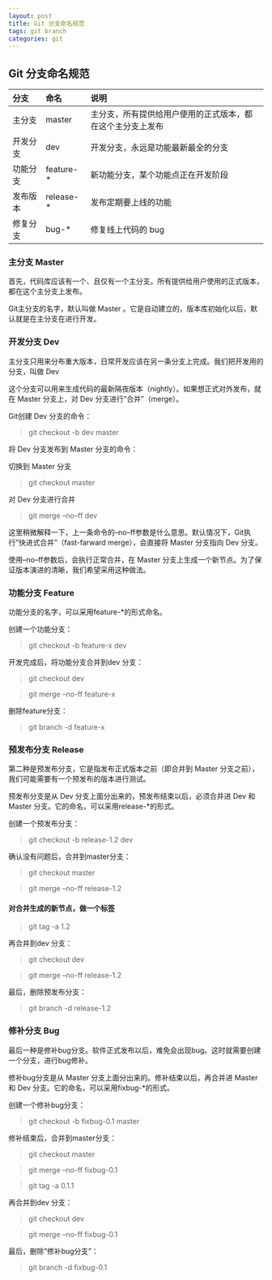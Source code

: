 ```yaml
---
layout: post
title: Git 分支命名规范
tags: git branch
categories: git
---
```


## Git 分支命名规范　

|分支|命名|说明|
|:-----  |:-------|:----- |
|主分支 | master | 主分支，所有提供给用户使用的正式版本，都在这个主分支上发布|
|开发分支 | dev | 开发分支，永远是功能最新最全的分支|
|功能分支 | feature-* | 新功能分支，某个功能点正在开发阶段|
|发布版本 | release-* | 发布定期要上线的功能|
|修复分支  | bug-* | 修复线上代码的 bug|


### 主分支  Master
首先，代码库应该有一个、且仅有一个主分支。所有提供给用户使用的正式版本，都在这个主分支上发布。

Git主分支的名字，默认叫做 Master 。它是自动建立的，版本库初始化以后，默认就是在主分支在进行开发。

### 开发分支 Dev

主分支只用来分布重大版本，日常开发应该在另一条分支上完成。我们把开发用的分支，叫做  Dev

这个分支可以用来生成代码的最新隔夜版本（nightly）。如果想正式对外发布，就在 Master 分支上，对 Dev 分支进行”合并”（merge）。

Git创建 Dev 分支的命令：

>git checkout -b dev  master

将 Dev 分支发布到 Master 分支的命令：

切换到 Master 分支

>git checkout master

对 Dev 分支进行合并

>git merge –no–ff dev

这里稍微解释一下，上一条命令的–no–ff参数是什么意思。默认情况下，Git执行”快进式合并”（fast-farward merge），会直接将 Master 分支指向 Dev 分支。

使用–no–ff参数后，会执行正常合并，在 Master 分支上生成一个新节点。为了保证版本演进的清晰，我们希望采用这种做法。


### 功能分支 Feature

功能分支的名字，可以采用feature-*的形式命名。

创建一个功能分支：

>git checkout -b feature-x dev

开发完成后，将功能分支合并到dev 分支：

>git checkout dev

>git merge –no-ff feature-x

删除feature分支：

>git branch -d feature-x

### 预发布分支 Release

第二种是预发布分支，它是指发布正式版本之前（即合并到 Master 分支之前），我们可能需要有一个预发布的版本进行测试。

预发布分支是从 Dev 分支上面分出来的，预发布结束以后，必须合并进 Dev 和 Master 分支。它的命名，可以采用release-*的形式。

创建一个预发布分支：

>git checkout -b release-1.2 dev

确认没有问题后，合并到master分支：

>git checkout master

>git merge –no-ff release-1.2

#### 对合并生成的新节点，做一个标签

>git tag -a 1.2

再合并到dev 分支：

>git checkout dev

>git merge –no-ff release-1.2

最后，删除预发布分支：

>git branch -d release-1.2


### 修补分支 Bug

最后一种是修补bug分支。软件正式发布以后，难免会出现bug。这时就需要创建一个分支，进行bug修补。

修补bug分支是从 Master 分支上面分出来的。修补结束以后，再合并进 Master 和 Dev 分支。它的命名，可以采用fixbug-*的形式。

创建一个修补bug分支：

>git checkout -b fixbug-0.1 master

修补结束后，合并到master分支：

>git checkout master

>git merge –no-ff fixbug-0.1

>git tag -a 0.1.1

再合并到dev 分支：

>git checkout dev

>git merge –no-ff fixbug-0.1

最后，删除”修补bug分支”：

>git branch -d fixbug-0.1

